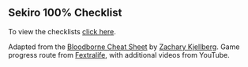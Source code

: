 ## Sekiro 100% Checklist
To view the checklists [click here](https://tamtzekin.github.io/sekiro-checklist/).

Adapted from the [Bloodborne Cheat Sheet](https://github.com/ZKjellberg/bloodborne-cheat-sheet) by [Zachary Kjellberg](https://github.com/ZKjellberg). Game progress route from [Fextralife](https://sekiroshadowsdietwice.wiki.fextralife.com/Game+Progress+Route), with additional videos from YouTube.
